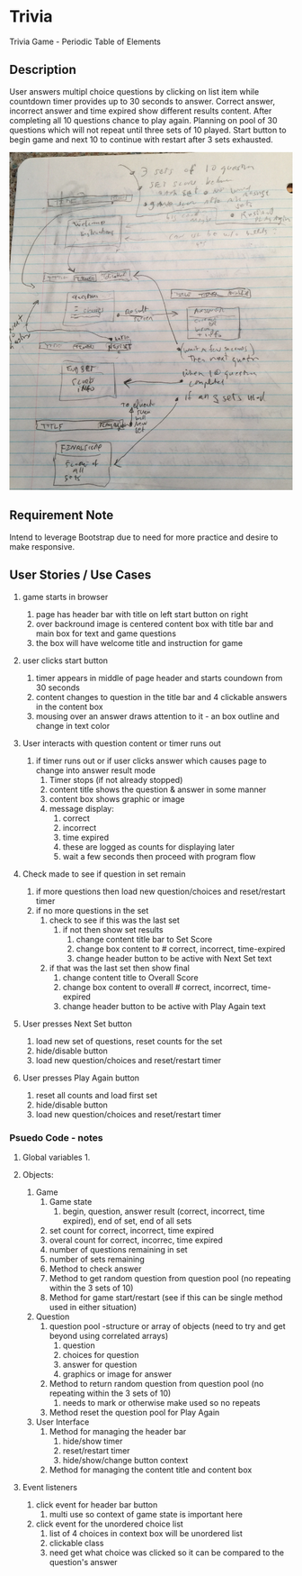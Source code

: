 # Trivia

Trivia Game - Periodic Table of Elements

## Description

User answers multipl choice questions by clicking on list item while countdown timer
provides up to 30 seconds to answer.  Correct answer, incorrect answer and time expired
show different results content.  After completing all 10 questions chance to play again.
Planning on pool of 30 questions which will not repeat until three sets of 10 played.
Start button to begin game and next 10 to continue with restart after 3 sets exhausted.

![preliminary wireframe drawing](assets/images/wireframe0.png)

## Requirement Note

Intend to leverage Bootstrap due to need for more practice and desire to make responsive.


## User Stories / Use Cases

1.  game starts in browser 
    1. page has header bar with title on left start button on right
    2. over backround image is centered content box with title bar and main box for text and game questions
    3. the box will have welcome title and instruction for game

2.  user clicks start button 
    1. timer appears in middle of page header and starts coundown from 30 seconds
    2. content changes to question in the title bar and 4 clickable answers in the content box 
    3. mousing over an answer draws attention to it - an box outline and change in text color

3.  User interacts with question content or timer runs out
    1. if timer runs out or if user clicks answer which causes page to change into answer result mode
        1.  Timer stops (if not already stopped)
        2.  content title shows the question & answer in some manner
        3.  content box shows graphic or image 
        4.  message display:  
            1. correct
            2. incorrect
            3. time expired 
            4. these are logged as counts for displaying later 
            5. wait a few seconds then proceed with program flow

4. Check made to see if question in set remain
    1. if more questions then load new question/choices and reset/restart timer
    2. if no more questions in the set 
        1. check to see if this was the last set 
            1. if not then show set results
                1. change content title bar to Set Score
                2. change box content to # correct, incorrect, time-expired
                3. change header button to be active with Next Set text
        2. if that was the last set then show final
            1. change content title to Overall Score
            2. change box content to overall # correct, incorrect, time-expired
            3. change header button to be active with Play Again text

5. User presses Next Set button
    1. load new set of questions, reset counts for the set
    2. hide/disable button
    3. load new question/choices and reset/restart timer

6. User presses Play Again button
    1. reset all counts and load first set
    2. hide/disable button
    3. load new question/choices and reset/restart timer

### Psuedo Code - notes

1. Global variables
    1. 
2. Objects:
    1. Game
        1. Game state
            1. begin, question, answer result (correct, incorrect, time expired),
               end of set, end of all sets
        2. set count for correct, incorrect, time expired
        3. overal count for correct, incorrec, time expired
        4. number of questions remaining in set
        5. number of sets remaining
        6. Method to check answer
        7. Method to get random question from question pool (no repeating within the 3 sets of 10)
        8. Method for game start/restart (see if this can be single method used in either situation)
    2. Question
        1. question pool -structure or array of objects (need to try and get beyond using correlated arrays)
            1. question
            2. choices for question
            3. answer for question
            4. graphics or image for answer
        2. Method to return random question from question pool (no repeating within the 3 sets of 10)
            1. needs to mark or otherwise make used so no repeats
        3. Method reset the question pool for Play Again
    3. User Interface
        1. Method for managing the header bar   
            1. hide/show timer
            2. reset/restart timer
            3. hide/show/change button context
        2. Method for managing the content title and content box

3. Event listeners
    1. click event for header bar button
        1. multi use so context of game state is important here
    2. click event for the unordered choice list
        1. list of 4 choices in context box will be unordered list
        2. clickable class 
        3. need get what choice was clicked so it can be compared to the question's answer